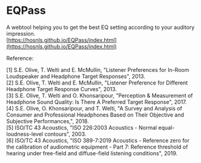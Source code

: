 # EQPass
  
A webtool helping you to get the best EQ setting according to your auditory impression.  
[https://hosnls.github.io/EQPass/index.html](https://hosnls.github.io/EQPass/index.html)  

Reference:  

[1] S.E. Olive, T. Welti and E. McMullin, "Listener Preferences for In-Room Loudspeaker and Headphone Target Responses", 2013.  
[2] S.E. Olive, T. Welti and E. McMullin, "Listener Preference for Different Headphone Target Response Curves", 2013.  
[3] S.E. Olive, T. Welti and O. Khonsaripour, "Perception & Measurement of Headphone Sound Quality: Is There A Preferred Target Response", 2017.  
[4] S.E. Olive,  O. Khonsaripour, and T. Welti, "A Survey and Analysis of Consumer and Professional Headphones Based on Their Objective and Subjective Performances,", 2018.  
[5] ISO/TC 43 Acoustics, "ISO 226:2003 Acoustics - Normal equal-loudness-level contours", 2003.  
[6] ISO/TC 43 Acoustics, "ISO 389-7:2019 Acoustics - Reference zero for the calibration of audiometric equipment - Part 7: Reference threshold of hearing under free-field and diffuse-field listening conditions", 2019.  
